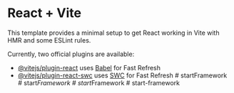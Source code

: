 # React + Vite

This template provides a minimal setup to get React working in Vite with HMR and some ESLint rules.

Currently, two official plugins are available:

- [@vitejs/plugin-react](https://github.com/vitejs/vite-plugin-react/blob/main/packages/plugin-react/README.md) uses [Babel](https://babeljs.io/) for Fast Refresh
- [@vitejs/plugin-react-swc](https://github.com/vitejs/vite-plugin-react-swc) uses [SWC](https://swc.rs/) for Fast Refresh
#   s t a r t F r a m e w o r k  
 #   s t a r t _ F r a m e w o r k  
 #   s t a r t _ F r a m e w o r k  
 #   s t a r t - f r a m e w o r k  
 